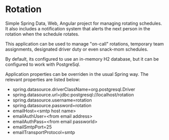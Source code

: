 # Rotation

Simple Spring Data, Web, Angular project for managing rotating schedules. It also includes a notification system that alerts the next person in the rotation when the schedule rotates.

This application can be used to manage "on-call" rotations, temporary team assignments, designated driver duty or even snack-mom schedules.

By default, its configured to use an in-memory H2 database, but it can be configured to work with PostgreSql.

Application properties can be overriden in the usual Spring way.  The relevant properties are listed below:

+ spring.datasource.driverClassName=org.postgresql.Driver
+ spring.datasource.url=jdbc:postgresql://localhost/rotation
+ spring.datasource.username=rotation
+ spring.datasource.password=rotation
+ emailHost=\<smtp host name\>
+ emailAuthUser=\<from email address\>
+ emailAuthPass=\<from email passworld\>
+ emailSmtpPort=25
+ emailTransportProtocol=smtp
